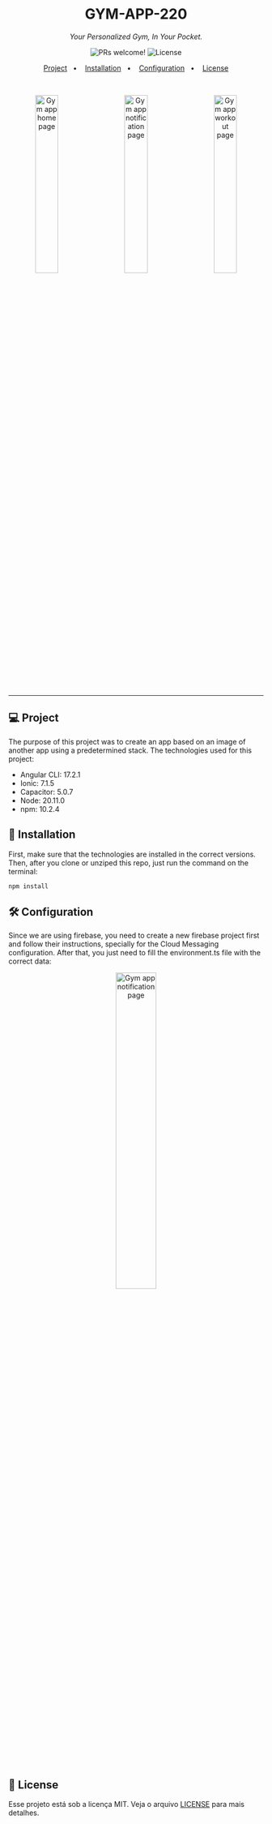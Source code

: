 <h1 align="center">GYM-APP-220</h1>
<p align="center"><i>Your Personalized Gym, In Your Pocket.</i></p>

<p align="center">
  <img src="https://img.shields.io/static/v1?label=PRs&message=welcome&color=49AA26&labelColor=000000" alt="PRs welcome!" />
  <img alt="License" src="https://img.shields.io/static/v1?label=license&message=MIT&color=49AA26&labelColor=000000">
</p>

<p align="center">
  <a href="#-project">Project</a>&nbsp;&nbsp;&nbsp;•&nbsp;&nbsp;&nbsp;
  <a href="#-installation">Installation</a>&nbsp;&nbsp;&nbsp;•&nbsp;&nbsp;&nbsp;
  <a href="#-configuration">Configuration</a>&nbsp;&nbsp;&nbsp;•&nbsp;&nbsp;&nbsp;
  <a href="#-license">License</a>
</p>

<br>

<p align="center">
  <img align="left" alt="Gym app home page" src="https://github.com/AlexYud/gym-app-220/assets/61790578/b86a0043-8ce5-4d7b-92fd-73569749a366" width="30%">
  <img align="center" alt="Gym app notification page" src="https://github.com/AlexYud/gym-app-220/assets/61790578/97ae425c-0e5e-4d1c-bbb1-4bf7bfa4cb11" width="30%">
  <img align="right" alt="Gym app workout page" src="https://github.com/AlexYud/gym-app-220/assets/61790578/e1e43884-f362-4f49-9a70-ca52dd11c1cf" width="30%">
</p>

<hr>

## 💻 Project

The purpose of this project was to create an app based on an image of another app using a predetermined stack. The technologies used for this project:

- Angular CLI: 17.2.1
- Ionic: 7.1.5
- Capacitor: 5.0.7
- Node: 20.11.0
- npm: 10.2.4

## 🚀 Installation

First, make sure that the technologies are installed in the correct versions. Then, after you clone or unziped this repo, just run the command on the terminal:
```
npm install
```

## 🛠️ Configuration

Since we are using firebase, you need to create a new firebase project first and follow their instructions, specially for the Cloud Messaging configuration. After that, you just need to fill the environment.ts file with the correct data:
<p align="center">
  <img alt="Gym app notification page" src="https://github.com/AlexYud/gym-app-220/assets/61790578/71819adc-f9bf-41d9-8083-77bf1c96a653" width="40%">
</p>


## 📝 License

Esse projeto está sob a licença MIT. Veja o arquivo [LICENSE](https://opensource.org/licenses/MIT) para mais detalhes.
